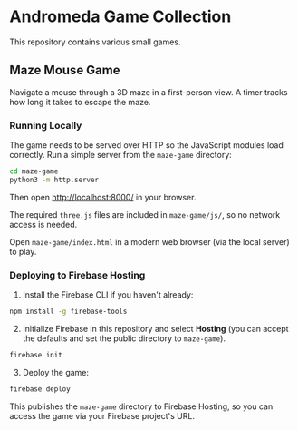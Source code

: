 # Andromeda Game Collection

This repository contains various small games.

## Maze Mouse Game

Navigate a mouse through a 3D maze in a first-person view. A timer tracks how long it takes to escape the maze.

### Running Locally

The game needs to be served over HTTP so the JavaScript modules load correctly. Run a simple server from the `maze-game` directory:

```bash
cd maze-game
python3 -m http.server
```

Then open <http://localhost:8000/> in your browser.

The required `three.js` files are included in `maze-game/js/`, so no network access is needed.

Open `maze-game/index.html` in a modern web browser (via the local server) to play.

### Deploying to Firebase Hosting

1. Install the Firebase CLI if you haven't already:

```bash
npm install -g firebase-tools
```

2. Initialize Firebase in this repository and select **Hosting** (you can accept the defaults and set the public directory to `maze-game`).

```bash
firebase init
```

3. Deploy the game:

```bash
firebase deploy
```

This publishes the `maze-game` directory to Firebase Hosting, so you can access the game via your Firebase project's URL.

